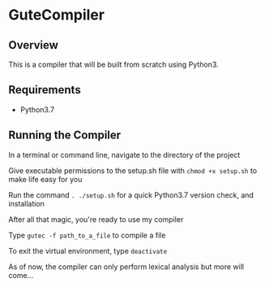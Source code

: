 # GuteCompiler
## Overview
This is a compiler that will be built from scratch using Python3.

## Requirements
- Python3.7

## Running the Compiler
In a terminal or command line, navigate to the directory of the project

Give executable permissions to the setup.sh file with `chmod +x setup.sh` to make life easy for you

Run the command `. ./setup.sh` for a quick Python3.7 version check, and installation

After all that magic, you're ready to use my compiler

Type `gutec -f path_to_a_file` to compile a file

To exit the virtual environment, type `deactivate`

As of now, the compiler can only perform lexical analysis but more will come...
